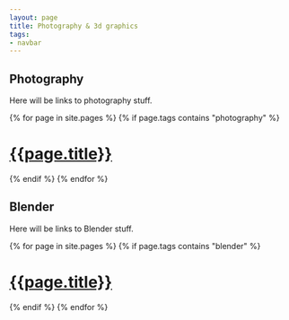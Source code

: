 ```yaml
---
layout: page
title: Photography & 3d graphics
tags:
- navbar
---
```


<h2> Photography </h2>

Here will be links to photography stuff.

{% for page in site.pages %}
{% if page.tags contains "photography" %}
<h1><a href="{{page.url}}">{{page.title}}</a></h1>
{% endif %}
{% endfor %}

<h2> Blender </h2>

Here will be links to Blender stuff.

{% for page in site.pages %}
{% if page.tags contains "blender" %}
<h1><a href="{{page.url}}">{{page.title}}</a></h1>
{% endif %}
{% endfor %}

